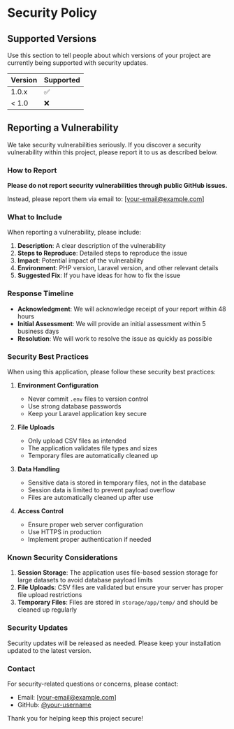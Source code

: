 # Security Policy

## Supported Versions

Use this section to tell people about which versions of your project are
currently being supported with security updates.

| Version | Supported          |
| ------- | ------------------ |
| 1.0.x   | :white_check_mark: |
| < 1.0   | :x:                |

## Reporting a Vulnerability

We take security vulnerabilities seriously. If you discover a security vulnerability within this project, please report it to us as described below.

### How to Report

**Please do not report security vulnerabilities through public GitHub issues.**

Instead, please report them via email to: [your-email@example.com]

### What to Include

When reporting a vulnerability, please include:

1. **Description**: A clear description of the vulnerability
2. **Steps to Reproduce**: Detailed steps to reproduce the issue
3. **Impact**: Potential impact of the vulnerability
4. **Environment**: PHP version, Laravel version, and other relevant details
5. **Suggested Fix**: If you have ideas for how to fix the issue

### Response Timeline

- **Acknowledgment**: We will acknowledge receipt of your report within 48 hours
- **Initial Assessment**: We will provide an initial assessment within 5 business days
- **Resolution**: We will work to resolve the issue as quickly as possible

### Security Best Practices

When using this application, please follow these security best practices:

1. **Environment Configuration**
   - Never commit `.env` files to version control
   - Use strong database passwords
   - Keep your Laravel application key secure

2. **File Uploads**
   - Only upload CSV files as intended
   - The application validates file types and sizes
   - Temporary files are automatically cleaned up

3. **Data Handling**
   - Sensitive data is stored in temporary files, not in the database
   - Session data is limited to prevent payload overflow
   - Files are automatically cleaned up after use

4. **Access Control**
   - Ensure proper web server configuration
   - Use HTTPS in production
   - Implement proper authentication if needed

### Known Security Considerations

1. **Session Storage**: The application uses file-based session storage for large datasets to avoid database payload limits
2. **File Uploads**: CSV files are validated but ensure your server has proper file upload restrictions
3. **Temporary Files**: Files are stored in `storage/app/temp/` and should be cleaned up regularly

### Security Updates

Security updates will be released as needed. Please keep your installation updated to the latest version.

### Contact

For security-related questions or concerns, please contact:
- Email: [your-email@example.com]
- GitHub: [@your-username](https://github.com/your-username)

Thank you for helping keep this project secure!
